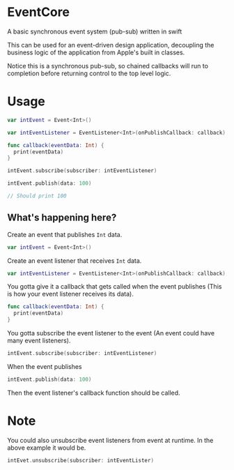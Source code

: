 # EventCore
A basic synchronous event system (pub-sub) written in swift

This can be used for an event-driven design application, decoupling the business logic of the application from Apple's built in classes.

Notice this is a synchronous pub-sub, so chained callbacks will run to completion before returning control to the top level logic.

# Usage

```swift
var intEvent = Event<Int>()

var intEventListener = EventListener<Int>(onPublishCallback: callback);

func callback(eventData: Int) {
  print(eventData)
}

intEvent.subscribe(subscriber: intEventListener)

intEvent.publish(data: 100)

// Should print 100
```

## What's happening here?

Create an event that publishes `Int` data.
```swift
var intEvent = Event<Int>()
```

Create an event listener that receives `Int` data.
```swift
var intEventListener = EventListener<Int>(onPublishCallback: callback);
```
You gotta give it a callback that gets called when the event publishes (This is how your event listener receives its data).
```swift
func callback(eventData: Int) {
  print(eventData)
}
```

You gotta subscribe the event listener to the event (An event could have many event listeners).
```swift
intEvent.subscribe(subscriber: intEventListener)
```

When the event publishes
```swift
intEvent.publish(data: 100)
```

Then the event listener's callback function should be called.

# Note

You could also unsubscribe event listeners from event at runtime. In the above example it would be.
```swift
intEvet.unsubscribe(subscriber: intEventLister)
```
